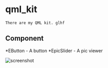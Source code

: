 # qml_kit

    There are my QML kit. glhf
    
## Component
  *EButton - A button
  *EpicSlider - A  pic viewer

  ![screenshot](https://github.com/test-preview.png)